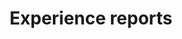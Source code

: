 ---
title: "Experience reports"
time: 14:10 - 14:40
type: session
session_type: presentations
weight: 7
talks:
    "Room 1":
        - 124-fra-stafett-til-ping-pong-hvordan-kan-vi-få-vett-inn-i-design-handoff
    "Room 2":
        - 74-digital-inkludering-ta-vare-på-de-som-er-utafor
    "Room 3":
        - 15-working-in-babel-my-experiences-in-a-multilingual-workplace
    "Room 4":
        - 93-how-privacy-demands-in-software-development-has-changed-since-the-introduction-of-gdpr
---